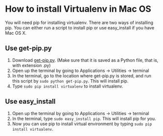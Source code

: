 # How to install Virtualenv in Mac OS
You will need pip for installing virtualenv. There are two ways of installing pip. You can either run a script to install pip or use easy_install if you have Mac OS X.

## Use get-pip.py
1. Download [get-pip.py](https://bootstrap.pypa.io/get-pip.py). (Make sure that it is saved as a Python file, that is, with extension .py)
2. Open up the terminal by going to Applications -> Utilities -> terminal
3. In the terminal, go to the location where get-pip.py is stored, and run this script by `sudo python get-pip.py`. This will install pip.
4. Type `sudo pip install virtualenv` to install virtualenv.

## Use easy_install
1. Open up the terminal by going to Applications -> Utilities -> terminal
2. In the terminal, type `sudo easy_install pip`. This will install pip for you.
3. Now you can use pip to install virtual environment by typing `sudo pip install virtualenv`.